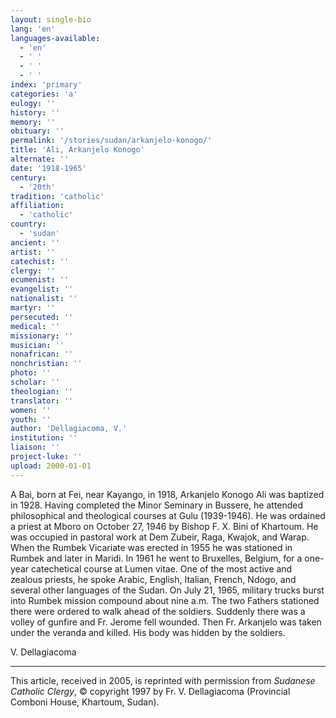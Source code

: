 ```yaml
---
layout: single-bio
lang: 'en'
languages-available:
  - 'en'
  - ' '
  - ' '
  - ' '
index: 'primary'
categories: 'a'
eulogy: ''
history: ''
memory: ''
obituary: ''
permalink: '/stories/sudan/arkanjelo-konogo/'
title: 'Ali, Arkanjelo Konogo'
alternate: ''
date: '1918-1965'
century:
  - '20th'
tradition: 'catholic'
affiliation:
  - 'catholic'
country:
  - 'sudan'
ancient: ''
artist: ''
catechist: ''
clergy: ''
ecumenist: ''
evangelist: ''
nationalist: ''
martyr: ''
persecuted: ''
medical: ''
missionary: ''
musician: ''
nonafrican: ''
nonchristian: ''
photo: ''
scholar: ''
theologian: ''
translator: ''
women: ''
youth: ''
author: 'Dellagiacoma, V.'
institution: ''
liaison: ''
project-luke: ''
upload: 2000-01-01
---
```



A Bai, born at Fei, near Kayango, in 1918, Arkanjelo Konogo Ali was baptized in 1928. Having completed the Minor Seminary in Bussere, he attended philosophical and theological courses at Gulu (1939-1946). He was ordained a priest at Mboro on October 27, 1946 by Bishop F. X. Bini of Khartoum. He was occupied in pastoral work at Dem Zubeir, Raga, Kwajok, and Warap. When the Rumbek Vicariate was erected in 1955 he was stationed in Rumbek and later in Maridi. In 1961 he went to Bruxelles, Belgium, for a one-year catechetical course at Lumen vitae. One of the most active and zealous priests, he spoke Arabic, English, Italian, French, Ndogo, and several other languages of the Sudan. On July 21, 1965, military trucks burst into Rumbek mission compound about nine a.m. The two Fathers stationed there were ordered to walk ahead of the soldiers. Suddenly there was a volley of gunfire and Fr. Jerome fell wounded. Then Fr. Arkanjelo was taken under the veranda and killed. His body was hidden by the soldiers.

V. Dellagiacoma

---

This article, received in 2005, is reprinted with permission from *Sudanese Catholic Clergy*, © copyright 1997 by Fr. V. Dellagiacoma (Provincial Comboni House, Khartoum, Sudan).